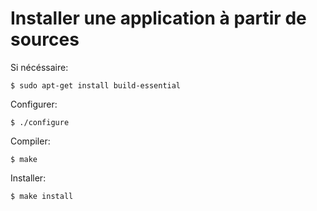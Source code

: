 # Installer une application à partir de sources

Si nécéssaire:
    
    $ sudo apt-get install build-essential

Configurer:
    
    $ ./configure

Compiler:
    
    $ make

Installer:
    
    $ make install

